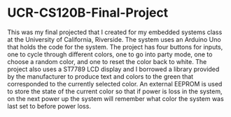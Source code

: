 # UCR-CS120B-Final-Project

This was my final projected that I created for my embedded systems class at the University of California, Riverside. The system uses an Arduino Uno that holds the code for the system. The project has four buttons for inputs, one to cycle through different colors, one to go into party mode, one to choose a random color, and one to reset the color back to white. The project also uses a ST7789 LCD display and I borrowed a library provided by the manufacturer to produce text and colors to the green that corresponded to the currently selected color. An external EEPROM is used to store the state of the current color so that if power is loss in the system, on the next power up the system will remember what color the system was last set to before power loss.
